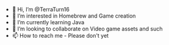 - 👋 Hi, I’m @TerraTurn16
- 👀 I’m interested in Homebrew and Game creation
- 🌱 I’m currently learning Java
- 💞️ I’m looking to collaborate on Video game assets and such
- 📫 How to reach me - Please don't yet
